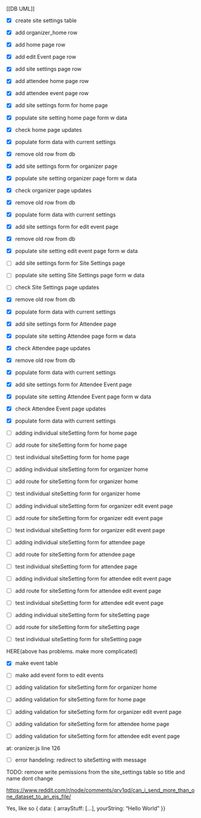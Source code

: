 [[DB UML]]

- [x] create site settings table
- [x] add organizer_home row
- [x] add home page row
- [x] add edit Event page row
- [x] add site settings page row
- [x] add attendee home page row
- [x] add attendee event page row
- [x] add site settings form for home page
- [x] populate site setting  home page form w data
- [x] check home page updates
- [x] populate form data with current settings
- [x] remove old row from db
- [x] add site settings form for organizer page
- [x] populate site setting  organizer page form w data
- [x] check organizer page updates
- [x] remove old row from db
- [x]  populate form data with current settings
- [x] add site settings form for edit event page
- [x] remove old row from db
- [x] populate site setting  edit event page form w data
- [ ] add site settings form for Site Settings page
- [ ] populate site setting  Site Settings page form w data
- [ ] check Site Settings page updates
- [x] remove old row from db
- [x]  populate form data with current settings
- [x] add site settings form for Attendee page
- [x] populate site setting  Attendee page form w data
- [x] check Attendee page updates
- [x] remove old row from db
- [x]  populate form data with current settings
- [x] add site settings form for Attendee Event page
- [x] populate site setting  Attendee Event page form w data
- [x] check Attendee  Event page updates
- [x]  populate form data with current settings

- [ ] adding individual siteSetting form for home page
- [ ] add route for siteSetting form for home page
- [ ] test individual siteSetting form for home page

- [ ] adding individual siteSetting form for organizer home
- [ ] add route for siteSetting form for organizer home
- [ ] test individual siteSetting form for organizer home

- [ ] adding individual siteSetting form for organizer edit event page
- [ ] add route for siteSetting form for organizer edit event page
- [ ] test individual siteSetting form for organizer edit event page

- [ ] adding individual siteSetting form for attendee page
- [ ] add route for siteSetting form for attendee page
- [ ] test individual siteSetting form for attendee page

- [ ] adding individual siteSetting form for attendee edit event page
- [ ] add route for siteSetting form for attendee edit event page
- [ ] test individual siteSetting form for attendee edit event page

- [ ] adding individual siteSetting form for siteSetting page
- [ ] add route for siteSetting form for siteSetting page
- [ ] test individual siteSetting form for siteSetting page

HERE(above has problems. make more complicated)

- [x] make event table
- [ ] make add event form to edit events

- [ ] adding validation for siteSetting form for organizer home
- [ ] adding validation for siteSetting form for  home page
- [ ]  adding validation for siteSetting form for organizer edit event page
- [ ] adding validation for siteSetting form for attendee home page
- [ ] adding validation for siteSetting form for attendee edit event page

at: oranizer.js line 126

- [ ] error handeling: redirect to siteSetting with message




TODO: remove write pemissions from the site_settings table so title and name dont change


https://www.reddit.com/r/node/comments/qrv1qd/can_i_send_more_than_one_dataset_to_an_ejs_file/

Yes, like so { data: { arrayStuff: […], yourString: “Hello World” }}